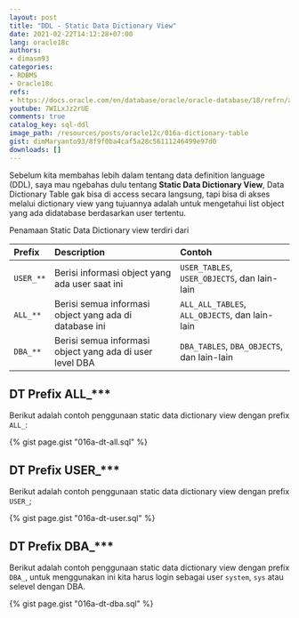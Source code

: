 ```yaml
---
layout: post
title: "DDL - Static Data Dictionary View"
date: 2021-02-22T14:12:28+07:00
lang: oracle18c
authors:
- dimasm93
categories:
- RDBMS
- Oracle18c
refs: 
- https://docs.oracle.com/en/database/oracle/oracle-database/18/refrn/about-static-data-dictionary-views.html#GUID-10024282-6729-4C66-8679-FD653C9C7DE7
youtube: 7WILxJz2rUE
comments: true
catalog_key: sql-ddl
image_path: /resources/posts/oracle12c/016a-dictionary-table
gist: dimMaryanto93/8f9f0ba4caf5a28c56111246499e97d0
downloads: []
---
```


Sebelum kita membahas lebih dalam tentang data definition language (DDL), saya mau ngebahas dulu tentang **Static Data Dictionary View**, Data Dictionary Table gak bisa di access secara langsung, tapi bisa di akses melalui dictionary view yang tujuannya adalah untuk mengetahui list object yang ada didatabase berdasarkan user tertentu.

Penamaan Static Data Dictionary view terdiri dari

| Prefix    | Description   | Contoh        |
| :---      | :---          | :---          |
| `USER_**` | Berisi informasi object yang ada user saat ini | `USER_TABLES`, `USER_OBJECTS`, dan lain-lain |
| `ALL_**`  | Berisi semua informasi object yang ada di database ini | `ALL_ALL_TABLES`, `ALL_OBJECTS`, dan lain-lain |
| `DBA_**`  | Berisi semua informasi object yang ada di user level DBA | `DBA_TABLES`, `DBA_OBJECTS`, dan lain-lain |

## DT Prefix ALL_***

Berikut adalah contoh penggunaan static data dictionary view dengan prefix `ALL_`:

{% gist page.gist "016a-dt-all.sql" %}

## DT Prefix USER_***

Berikut adalah contoh penggunaan static data dictionary view dengan prefix `USER_`;

{% gist page.gist "016a-dt-user.sql" %}

## DT Prefix DBA_***

Berikut adalah contoh penggunaan static data dictionary view dengan prefix `DBA_`, untuk menggunakan ini kita harus login sebagai user `system`, `sys` atau selevel dengan DBA.

{% gist page.gist "016a-dt-dba.sql" %}